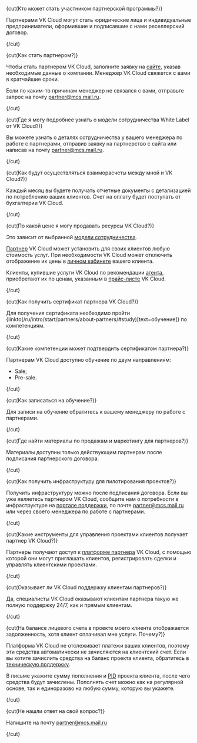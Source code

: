 
{cut(Кто может стать участником партнерской программы?)}

Партнерами VK Cloud могут стать юридические лица и индивидуальные предприниматели, оформившие и подписавшие с нами реселлерский договор.

{/cut}

{cut(Как стать партнером?)}

Чтобы стать партнером VK Cloud, заполните заявку на [сайте](https://cloud.vk.com/partner), указав необходимые данные о компании. Менеджер VK Cloud свяжется с вами в кратчайшие сроки.

Если по каким-то причинам менеджер не связался с вами, отправьте запрос на почту [partner@mcs.mail.ru](mailto:partner@mcs.mail.ru).

{/cut}

{cut(Где я могу подробнее узнать о модели сотрудничества White Label от VK Cloud?)}

Вы можете узнать о деталях сотрудничества у вашего менеджера по работе с партнерами, отправив заявку на партнерство с сайта или написав на почту [partner@mcs.mail.ru](mailto:partner@mcs.mail.ru).

{/cut}

{cut(Как будут осуществляться взаиморасчеты между мной и VK Cloud?)}

Каждый месяц вы будете получать отчетные документы с детализацией по потреблению
ваших клиентов. Счет на оплату будет поступать от бухгалтерии VK Cloud.

{/cut}

{cut(По какой цене я могу продавать ресурсы VK Cloud?)}

Это зависит от выбранной [модели сотрудничества](/ru/intro/start/partners/cooperation-models).

[Партнер](/ru/intro/start/partners/cooperation-models#partner) VK Cloud может установить для своих клиентов любую стоимость услуг. При необходимости VK Cloud может отключить отображение их цены в [личном кабинете](ru/tools-for-using-services/partner-platform/concepts/client-account) вашего клиента.

Клиенты, купившие услуги VK Cloud по рекомендации [агента](/ru/intro/start/partners/cooperation-models#agent), приобретают их по ценам, указанным в [прайс-листе](https://cloud.vk.com/pricelist) VK Cloud.

{/cut}

{cut(Как получить сертификат партнера VK Cloud?)}

Для получения сертификата необходимо пройти {linkto(/ru/intro/start/partners/about-partners/#study)[text=обучение]} по компетенциям.

{/cut}

{cut(Какие компетенции может подтвердить сертификатом партнера?)}

Партнерам VK Cloud доступно обучение по двум направлениям:

- Sale;
- Pre-sale.

{/cut}

{cut(Как записаться на обучение?)}

Для записи на обучение обратитесь к вашему менеджеру по работе с партнерами.

{/cut}

{cut(Где найти материалы по продажам и маркетингу для партнеров?)}

Материалы доступны только действующим партнерам после подписания партнерского договора.

{/cut}

{cut(Как получить инфраструктуру для пилотирования проектов?)}

Получить инфраструктуру можно после подписания договора. Если вы уже являетесь партнером VK Cloud, сообщите нам о потребности в инфраструктуре на [портале поддержки](https://support.mcs.mail.ru), по почте [partner@mcs.mail.ru](mailto:partner@mcs.mail.ru) или через своего менеджера по работе с партнерами.

{/cut}

{cut(Какие инструменты для управления проектами клиентов получает партнер VK Cloud?)}

Партнеры получают доступ к [платформе партнера](/ru/tools-for-using-services/partner-platform) VK Cloud, с помощью которой они могут приглашать клиентов, регистрировать сделки и управлять клиентскими проектами.

{/cut}

{cut(Оказывает ли VK Cloud поддержку клиентам партнеров?)}

Да, специалисты VK Cloud оказывают клиентам партнера такую же полную поддержку 24/7, как и прямым клиентам.

{/cut}

{cut(На балансе лицевого счета в проекте моего клиента отображается задолженность, хотя клиент оплачивал мне услуги. Почему?)}

Платформа VK Cloud не отслеживает платежи ваших клиентов, поэтому эти средства автоматически не зачисляются на клиентский счет. Если вы хотите зачислить средства на баланс проекта клиента, обратитесь в [техническую поддержку](/ru/contacts).

В письме укажите сумму пополнения и [PID](/ru/tools-for-using-services/partner-platform/instructions/client-management/client-information#prosmotr_spiska_proektov_klienta) проекта клиента, после чего средства будут зачислены. Пополнять счет можно как на регулярной основе, так и единоразово на любую сумму, которую вы укажете.

{/cut}

{cut(Не нашли ответ на свой вопрос?)}

Напишите на почту [partner@mcs.mail.ru](mailto:partner@mcs.mail.ru)

{/cut}
